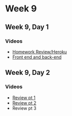 # Week 9

## Week 9, Day 1
### Videos
* [Homework Review/Heroku](https://youtu.be/1XQHL9Gxi_w)
* [Front end and back-end](https://youtu.be/S1E-YCgebzM)

## Week 9, Day 2
### Videos
* [Review pt 1](https://youtu.be/msu_kktvtW4)
* [Review pt 2](https://youtu.be/Y6uCMiGHWng)
* Review pt 3
